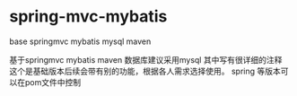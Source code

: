 # spring-mvc-mybatis
base springmvc mybatis mysql maven

基于springmvc mybatis maven 数据库建议采用mysql 其中写有很详细的注释
这个是基础版本后续会带有别的功能，根据各人需求选择使用。
spring 等版本可以在pom文件中控制
